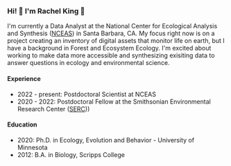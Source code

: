 ### Hi! 🌻 I'm Rachel King 🌻

I'm currently a Data Analyst at the National Center for Ecological Analysis and Synthesis ([NCEAS](https://www.nceas.ucsb.edu/)) in Santa Barbara, CA. My focus right now is on a project creating an inventory of digital assets that monitor life on earth, but I have a background in Forest and Ecosystem Ecology. I'm excited about working to make data more accessible and synthesizing exisiting data to answer questions in ecology and environmental science. 

#### Experience
- 2022 - present: Postdoctoral Scientist at NCEAS
- 2020 - 2022: Postdoctoral Fellow at the Smithsonian Environmental Research Center ([SERC](https://serc.si.edu/)))

#### Education
- 2020: Ph.D. in Ecology, Evolution and Behavior - University of Minnesota
- 2012: B.A. in Biology, Scripps College

<!--
**king0708/king0708** is a ✨ _special_ ✨ repository because its `README.md` (this file) appears on your GitHub profile.

- 🔭 I’m currently working on an inventory of digital assets to monitor life on earth
- 💬 Ask me about ...
- 📫 How to reach me: ...
- 😄 Pronouns: ...
- ⚡ Fun fact: ...
-->


